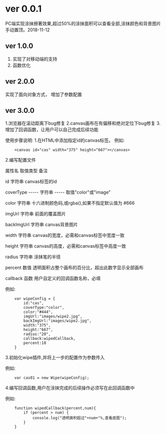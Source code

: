 ﻿# ver 0.0.1 #
PC端实现涂抹擦著效果,超过50%的涂抹面积可以查看全部,涂抹颜色和背景图片手动置顶。2018-11-12
## ver 1.0.0 ##
1. 实现了对移动端的支持
1. 函数优化
## ver 2.0.0 ##
实现了面向对象方式，
增加了参数配置
## ver 3.0.0 ##
1.浏览器在滚动距离下bug修复
2.canvas画布在有偏移和绝对定位下bug修复
3.增加了回调函数，让用户可以自己完成后续功能

使用步骤说明:
1.在HTML中添加指定id的canvas标签。
例如:
``` 
	<canvas id="cas" width="375" height="667"></canvas> ```

2.编写配置文件
 
 属性名	取值类型  备注
 
 id  字符串  canvas标签的id 
 
 coverType ----- 字符串 ----- 取值"color"或"image" 
 
 color  字符串  十六进制颜色码,或rgba(),如果不指定默认值为 #666 
 
 imgUrl  字符串  前面的覆盖图片 
 
 backImgUrl  字符串  canvas背景图片
 
 width  字符串  canvas的宽度，必需和canvas标签中宽度一致 
 
 height  字符串  canvas的高度，必需和canvas标签中高度一致 
 
 radius  字符串  涂抹笔的半径 
 
 percent  数值  透明面积占整个画布的百分比，超出此数字显示全部画布 
 
 callback  函数  用户自定义的回调函数名称，必填 
 



例如:
``` 
	var wipeConfig = {
		id:"cas",
		coverType:"color",
		color:"#444",
		imgUrl:"images/wipe2.jpg",
		backImgUrl:"images/wipe2.jpg",
		width:"375",
		height:"667",
		radius:"20",
		callback:wipedCallback,
		percent:10
	}
 ``` 3.初始化wipe插件,并将上一步的配置作为参数传入 例如:``` 
 	var cas01 = new Wipe(wipeConfig);
 ``` 4.编写回调函数,用户在涂抹完成的后续操作必须写在此回调函数中	例如:``` 
	function wipedCallback(percent,num){		if (percent > num) {			console.log("透明面积超过"+num+"%,查看底图");		}	}
 ```